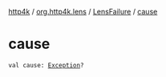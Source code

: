 [http4k](../../index.md) / [org.http4k.lens](../index.md) / [LensFailure](index.md) / [cause](./cause.md)

# cause

`val cause: `[`Exception`](https://kotlinlang.org/api/latest/jvm/stdlib/kotlin/-exception/index.html)`?`